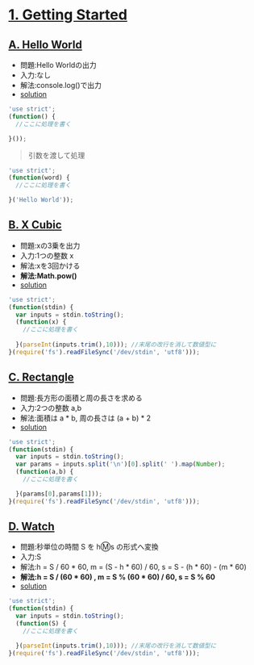 # [1. Getting Started](http://judge.u-aizu.ac.jp/onlinejudge/topic.jsp?cid=ITP1#problems/ITP1_1)

## [A. Hello World](http://judge.u-aizu.ac.jp/onlinejudge/description.jsp?id=ITP1_1_A)

- 問題:Hello Worldの出力
- 入力:なし
- 解法:console.log()で出力
- [solution](http://judge.u-aizu.ac.jp/onlinejudge/solution.jsp?pid=ITP1_1_A#10)

```js
'use strict';
(function() {
  //ここに処理を書く

}()); 
```

> 引数を渡して処理

```js
'use strict';
(function(word) {
  //ここに処理を書く

}('Hello World')); 
```

## [B. X Cubic](http://judge.u-aizu.ac.jp/onlinejudge/description.jsp?id=ITP1_1_B)

- 問題:xの3乗を出力
- 入力:1つの整数 x 
- 解法:xを3回かける
- **解法:Math.pow()**
- [solution](http://judge.u-aizu.ac.jp/onlinejudge/solution.jsp?pid=ITP1_1_B#10)

```js
'use strict';
(function(stdin) { 
  var inputs = stdin.toString();
  (function(x) {
    //ここに処理を書く
    
  }(parseInt(inputs.trim(),10))); //末尾の改行を消して数値型に
}(require('fs').readFileSync('/dev/stdin', 'utf8')));
```

## [C. Rectangle](http://judge.u-aizu.ac.jp/onlinejudge/description.jsp?id=ITP1_1_C)

- 問題:長方形の面積と周の長さを求める
- 入力:2つの整数 a,b
- 解法:面積は a * b, 周の長さは (a + b) * 2
- [solution](http://judge.u-aizu.ac.jp/onlinejudge/solution.jsp?pid=ITP1_1_C#10)


```js
'use strict';
(function(stdin) { 
  var inputs = stdin.toString();
  var params = inputs.split('\n')[0].split(' ').map(Number);
  (function(a,b) {
    //ここに処理を書く

  }(params[0],params[1])); 
}(require('fs').readFileSync('/dev/stdin', 'utf8')));
```

## [D. Watch](http://judge.u-aizu.ac.jp/onlinejudge/description.jsp?id=ITP1_1_D)

- 問題:秒単位の時間 S を h:m:s の形式へ変換
- 入力:S
- 解法:h = S / 60 * 60, m = (S - h * 60) / 60, s = S - (h * 60) - (m * 60) 
- **解法:h = S / (60 * 60) , m = S % (60 * 60) / 60, s = S % 60**
- [solution](http://judge.u-aizu.ac.jp/onlinejudge/solution.jsp?pid=ITP1_1_D#10)

```js
'use strict';
(function(stdin) { 
  var inputs = stdin.toString();
  (function(S) {
    //ここに処理を書く

  }(parseInt(inputs.trim(),10))); //末尾の改行を消して数値型に
}(require('fs').readFileSync('/dev/stdin', 'utf8')));
```